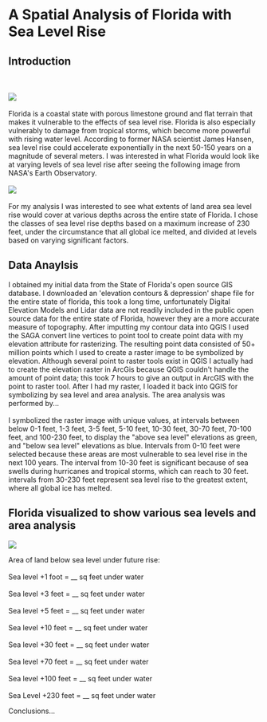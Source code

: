 # A Spatial Analysis of Florida with Sea Level Rise

## Introduction
<br><br>
<img src="https://rad-sc.github.io/project1_486/images/FloridaLand.png?raw=true"/>
<br><br>
Florida is a coastal state with porous limestone ground and flat terrain that makes it vulnerable to the effects of sea level rise. Florida is also especially vulnerably to damage from tropical storms, which become more powerful with rising water level. According to former NASA scientist James Hansen, sea level rise could accelerate exponentially in the next 50-150 years on a magnitude of several meters. I was interested in what Florida would look like at varying levels of sea level rise after seeing the following image from NASA's Earth Observatory. 
<br><br>
<img src="https://rad-sc.github.io/project1_486/images/NasaFlorida.png?raw=true"/>
<br><br>
For my analysis I was interested to see what extents of land area sea level rise would cover at various depths across the entire state of Florida. I chose the classes of sea level rise depths based on a maximum increase of 230 feet, under the circumstance that all global ice melted, and divided at levels based on varying significant factors.

## Data Anaylsis
I obtained my initial data from the State of Florida's open source GIS database. I downloaded an 'elevation contours & depression' shape file for the entire state of florida, this took a long time, unfortunately Digital Elevation Models and Lidar data are not readily included in the public open source data for the entire state of Florida, however they are a more accurate measure of topography. After imputting my contour data into QGIS I used the SAGA convert line vertices to point tool to create point data with my elevation attribute for rasterizing. The resulting point data consisted of 50+ million points which I used to create a raster image to be symbolized by elevation. Although several point to raster tools exist in QGIS I actually had to create the elevation raster in ArcGis because QGIS couldn't handle the amount of point data; this took 7 hours to give an output in ArcGIS with the point to raster tool. After I had my raster, I loaded it back into QGIS for symbolizing by sea level and area analysis. The area analysis was performed by... 
<br><br>
I symbolized the raster image with unique values, at intervals between below 0-1 feet, 1-3 feet, 3-5 feet, 5-10 feet, 10-30 feet, 30-70 feet, 70-100 feet, and 100-230 feet, to display the "above sea level" elevations as green, and "below sea level" elevations as blue. Intervals from 0-10 feet were selected because these areas are most vulnerable to sea level rise in the next 100 years. The interval from 10-30 feet is significant because of sea swells during hurricanes and tropical storms, which can reach to 30 feet. intervals from 30-230 feet represent sea level rise to the greatest extent, where all global ice has melted. 


## Florida visualized to show various sea levels and area analysis

<img src="https://rad-sc.github.io/project1_486/images/SeaLevelRiseFast.gif?raw=true"/>

Area of land below sea level under future rise:
<br><br>
Sea level +1 foot = __ sq feet under water
<br><br>
Sea level +3 feet = __ sq feet under water
<br><br>
Sea level +5 feet = __ sq feet under water
<br><br>
Sea level +10 feet = __ sq feet under water
<br><br>
Sea level +30 feet = __ sq feet under water
<br><br>
Sea level +70 feet =  __ sq feet under water
<br><br>
Sea level +100 feet = __ sq feet under water
<br><br>
Sea Level +230 feet = __ sq feet under water

Conclusions...



